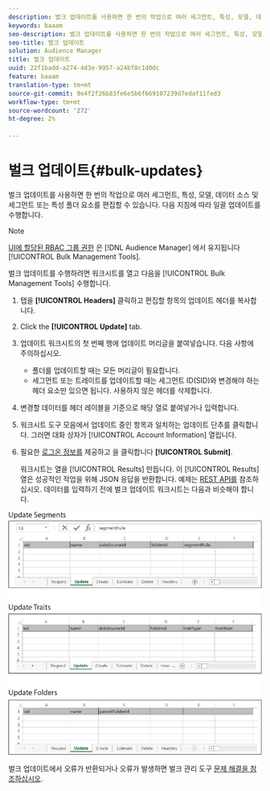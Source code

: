 ```yaml
---
description: 벌크 업데이트를 사용하면 한 번의 작업으로 여러 세그먼트, 특성, 모델, 데이터 소스 및 세그먼트 또는 특성 폴더 요소를 편집할 수 있습니다. 다음 지침에 따라 일괄 업데이트를 수행합니다.
keywords: baaam
seo-description: 벌크 업데이트를 사용하면 한 번의 작업으로 여러 세그먼트, 특성, 모델, 데이터 소스 및 세그먼트 또는 특성 폴더 요소를 편집할 수 있습니다. 다음 지침에 따라 일괄 업데이트를 수행합니다.
seo-title: 벌크 업데이트
solution: Audience Manager
title: 벌크 업데이트
uuid: 22f1badd-a274-4d3e-9957-a24bf8c1d0dc
feature: baaam
translation-type: tm+mt
source-git-commit: 9e4f2f26b83fe6e5b6f669107239d7edaf11fed3
workflow-type: tm+mt
source-wordcount: '272'
ht-degree: 2%

---
```



# 벌크 업데이트{#bulk-updates}

벌크 업데이트를 사용하면 한 번의 작업으로 여러 세그먼트, 특성, 모델, 데이터 소스 및 세그먼트 또는 특성 폴더 요소를 편집할 수 있습니다. 다음 지침에 따라 일괄 업데이트를 수행합니다.

<!-- 

t_bulk_updates.xml

 -->

>[!NOTE]
>
>[UI에 할당된 RBAC 그룹 권한](../../features/administration/administration-overview.md) 은 [!DNL Audience Manager] 에서 유지됩니다 [!UICONTROL Bulk Management Tools].

벌크 업데이트를 수행하려면 워크시트를 열고 다음을 [!UICONTROL Bulk Management Tools] 수행합니다.

1. 탭을 **[!UICONTROL Headers]** 클릭하고 편집할 항목의 업데이트 헤더를 복사합니다.
2. Click the **[!UICONTROL Update]** tab.
3. 업데이트 워크시트의 첫 번째 행에 업데이트 머리글을 붙여넣습니다. 다음 사항에 주의하십시오.

   * 폴더를 업데이트할 때는 모든 머리글이 필요합니다.
   * 세그먼트 또는 트레이트를 업데이트할 때는 세그먼트 ID(SID)와 변경해야 하는 헤더 요소만 있으면 됩니다. 사용하지 않은 헤더를 삭제합니다.

4. 변경할 데이터를 헤더 레이블을 기준으로 해당 열로 붙여넣거나 입력합니다.
5. 워크시트 도구 모음에서 업데이트 중인 항목과 일치하는 업데이트 단추를 클릭합니다.
그러면 대화 상자가 [!UICONTROL Account Information] 열립니다.

6. 필요한 [로그온 정보를](../../reference/bulk-management-tools/bulk-management-intro.md#auth-reqs) 제공하고 을 클릭합니다 **[!UICONTROL Submit]**.

   워크시트는 열을 [!UICONTROL Results] 만듭니다. 이 [!UICONTROL Results] 열은 성공적인 작업을 위해 JSON 응답을 반환합니다. 예제는 [REST API를](../../api/rest-api-main/rest-api-main.md) 참조하십시오. 데이터를 입력하기 전에 벌크 업데이트 워크시트는 다음과 비슷해야 합니다.

![](assets/update.png)

벌크 업데이트에서 오류가 반환되거나 오류가 발생하면 벌크 관리 도구 [문제 해결을 참조하십시오](../../reference/bulk-management-tools/bulk-troubleshooting.md).
